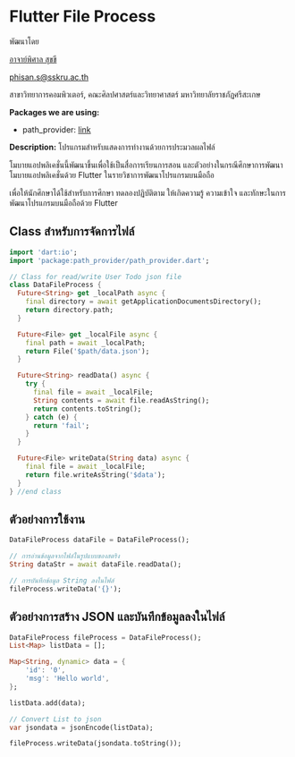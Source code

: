 # Flutter File Process

พัฒนาโดย 

[อาจาย์พิศาล สุขขี](https://www.facebook.com/numvarn)

phisan.s@sskru.ac.th

สาขาวิทยาการคอมพิวเตอร์, คณะศิลปศาสตร์และวิทยาศาสตร์ มหาวิทยาลัยราชภัฏศรีสะเกษ

**Packages we are using:**

- path_provider: [link](https://pub.dev/packages/path_provider)

**Description:**
โปรแกรมสำหรับแสดงการทำงานด้วยการประมวลผลไฟล์

โมบายแอปพลิเคชั่นนี้พัฒนาขึ้นเพื่อใช้เป็นสื่อการเรียนการสอน และตัวอย่างในกรณีศึกษาการพัฒนาโมบายแอปพลิเคชั่นด้วย Flutter ในรายวิชาการพัฒนาโปรแกรมบนมือถือ

เพื่อให้นักศึกษาได้ใช้สำหรับการศึกษา ทดลองปฏิบัติตาม ให้เกิดความรู้ ความเข้าใจ และทักษะในการพัฒนาโปรแกรมบนมือถือด้วย Flutter

## Class สำหรับการจัดการไฟล์

```dart
import 'dart:io';
import 'package:path_provider/path_provider.dart';

// Class for read/write User Todo json file
class DataFileProcess {
  Future<String> get _localPath async {
    final directory = await getApplicationDocumentsDirectory();
    return directory.path;
  }

  Future<File> get _localFile async {
    final path = await _localPath;
    return File('$path/data.json');
  }

  Future<String> readData() async {
    try {
      final file = await _localFile;
      String contents = await file.readAsString();
      return contents.toString();
    } catch (e) {
      return 'fail';
    }
  }

  Future<File> writeData(String data) async {
    final file = await _localFile;
    return file.writeAsString('$data');
  }
} //end class
```

## ตัวอย่างการใช้งาน
```dart
DataFileProcess dataFile = DataFileProcess();

// การอ่านข้อมูลจากไฟล์ในรูปแบบของสตริง
String dataStr = await dataFile.readData();

// การบันทึกข้อมูล String ลงในไฟล์
fileProcess.writeData('{}');
```

## ตัวอย่างการสร้าง JSON และบันทึกข้อมูลลงในไฟล์
```dart
DataFileProcess fileProcess = DataFileProcess();
List<Map> listData = [];

Map<String, dynamic> data = {
    'id': '0',
    'msg': 'Hello world',
};

listData.add(data);

// Convert List to json
var jsondata = jsonEncode(listData);

fileProcess.writeData(jsondata.toString());
```
